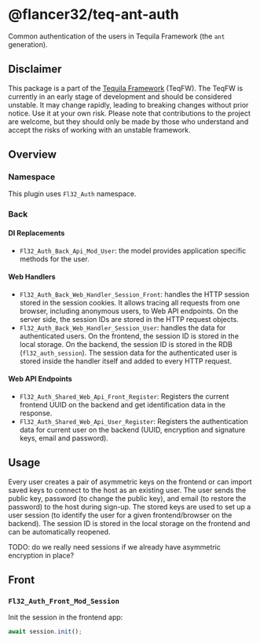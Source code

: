 # @flancer32/teq-ant-auth

Common authentication of the users in Tequila Framework (the `ant` generation).

## Disclaimer

This package is a part of the [Tequila Framework](https://flancer32.com/what-is-teqfw-f84ab4c66abf) (TeqFW). The TeqFW
is currently in an early stage of development and should be considered unstable. It may change rapidly, leading to
breaking changes without prior notice. Use it at your own risk. Please note that contributions to the project are
welcome, but they should only be made by those who understand and accept the risks of working with an unstable
framework.

## Overview

### Namespace

This plugin uses `Fl32_Auth` namespace.

### Back

#### DI Replacements

* `Fl32_Auth_Back_Api_Mod_User`: the model provides application specific methods for the user.

#### Web Handlers

* `Fl32_Auth_Back_Web_Handler_Session_Front`: handles the HTTP session stored in the session cookies. It allows tracing
  all requests from one browser, including anonymous users, to Web API endpoints. On the server side, the session IDs
  are stored in the HTTP request objects.
* `Fl32_Auth_Back_Web_Handler_Session_User`: handles the data for authenticated users. On the frontend, the session ID
  is stored in the local storage. On the backend, the session ID is stored in the RDB (`fl32_auth_session`). The session
  data for the authenticated user is stored inside the handler itself and added to every HTTP request.

#### Web API Endpoints

* `Fl32_Auth_Shared_Web_Api_Front_Register`: Registers the current frontend UUID on the backend and get identification
  data in the response.
* `Fl32_Auth_Shared_Web_Api_User_Register`: Registers the authentication data for current user on the backend (UUID,
  encryption and signature keys, email and password).

## Usage

Every user creates a pair of asymmetric keys on the frontend or can import saved keys to connect to the host as an
existing user. The user sends the public key, password (to change the public key), and email (to restore the password)
to the host during sign-up. The stored keys are used to set up a user session (to identify the user for a given
frontend/browser on the backend). The session ID is stored in the local storage on the frontend and can be automatically
reopened.

TODO: do we really need sessions if we already have asymmetric encryption in place?

## Front

### `Fl32_Auth_Front_Mod_Session`

Init the session in the frontend app:

```javascript
await session.init();
```